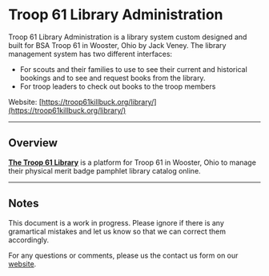 # Troop 61 Library Administration

Troop 61 Library Administration is a library system custom designed and built for BSA Troop 61 in Wooster, Ohio by Jack Veney. The library management system has two different interfaces: 
  - For scouts and their families to use to see their current and historical bookings and to see and request books from the library.
  - For troop leaders to check out books to the troop members
 
Website: [https://troop61killbuck.org/library/](https://troop61killbuck.org/library/)


---

## Overview

**[The Troop 61 Library](https://librarika.com)** is a platform for Troop 61 in Wooster, Ohio to manage their physical 
merit badge pamphlet library catalog online.

--- 

## Notes

This document is a work in progress. Please ignore if there is any gramartical mistakes and let us 
know so that we can correct them accordingly.


For any questions or comments, please us the contact us form on our [website](https://troop61killbuck.org/library/contact-us.php).
